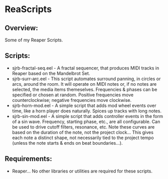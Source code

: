 # ReaScripts

## Overview:
Some of my Reaper Scripts.

## Scripts:
* sjrb-fractal-seq.eel - A fractal sequencer, that produces MIDI tracks in Reaper based on the Mandelbrot Set.
* sjrb-surr-arc.eel - This script automates surround panning, in circles or arcs, around the room.  It will operate on MIDI notes or, if no notes are selected, the media items themeselves.  Frequencies & phases can be specified or chosen at random.  Positive frequencies move counterclockwise; negative frequencies move clockwise.
* sjrb-horn-mod.eel - A simple script that adds mod wheel events over time, like a horn player does naturally.  Spices up tracks with long notes.
* sjrb-sin-mod.eel - A simple script that adds controller events in the form of a sin wave.  Frequency, starting phase, etc., are all configurable.  Can be used to drive cutoff filters, resonance, etc.  Note these curves are based on the duration of the note, not the project clock...  This gives each note a distinct shape, not necessarily tied to the project tempo (unless the note starts & ends on beat boundaries...).

## Requirements:
* Reaper...  No other libraries or utilities are required for these scripts.

